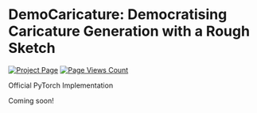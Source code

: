 # DemoCaricature: Democratising Caricature Generation with a Rough Sketch

[![Project Page](https://img.shields.io/badge/Project-Page-green.svg)](https://democaricature.github.io)
[![Page Views Count](https://badges.toozhao.com/badges/01HGX44PR4N6ZJPR9Q5R646VGJ/blue.svg)](https://badges.toozhao.com/stats/01HGX44PR4N6ZJPR9Q5R646VGJ "Get your own page views count badge on badges.toozhao.com")

Official PyTorch Implementation

Coming soon!
